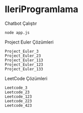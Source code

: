 # IleriProgramlama


Chatbot Çalıştır
```
node app.js
```
Project Euler Çözümleri
```
Project_Euler_3
Project_Euler_23
Project_Euler_113
Project_Euler_123
Project_Euler_133
```
LeetCode Çözümleri
```
Leetcode_3
Leetcode_23
Leetcode_123
Leetcode_223
Leetcode_423
```

